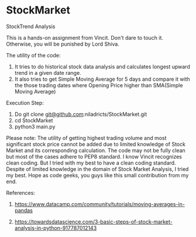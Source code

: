 # StockMarket
StockTrend Analysis

This is a hands-on assignment from Vincit. Don't dare to touch it. Otherwise, you will be punished by Lord Shiva.

The utility of the code:

1. It tries to do historical stock data analysis and calculates longest upward trend in a given date range.
2. It also tries to get Simple Moving Average for 5 days and compare it with the those trading dates where Opening Price higher than SMA(Simple Moving Average)

Execution Step:

1. Do git clone git@github.com:niladricts/StockMarket.git
2. cd StockMarket
3. python3 main.py

Please note: The utility of getting highest trading volume and most significant stock price cannot be added due to limited knowledge of Stock Market and its
corresponding calculation. The code may not be fully clean but most of the cases adhere to PEP8 standard. I know Vincit recognizes clean coding. But I tried
with my best to have a clean coding standard. Despite of limited knowledge in the domain of Stock Market Analysis, I tried my best. Hope as code geeks, you guys
like this small contribution from my end.

References:

1. https://www.datacamp.com/community/tutorials/moving-averages-in-pandas

2. https://towardsdatascience.com/3-basic-steps-of-stock-market-analysis-in-python-917787012143

